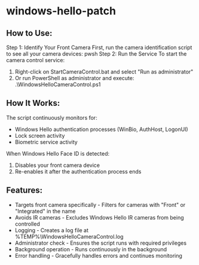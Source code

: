 # windows-hello-patch

## How to Use:

Step 1: Identify Your Front Camera
First, run the camera identification script to see all your camera devices:
pwsh
Step 2: Run the Service
To start the camera control service:
1. Right-click on StartCameraControl.bat and select "Run as administrator"
2. Or run PowerShell as administrator and execute: .\WindowsHelloCameraControl.ps1

## How It Works:

The script continuously monitors for:
- Windows Hello authentication processes (WinBio, AuthHost, LogonUI)
- Lock screen activity
- Biometric service activity

When Windows Hello Face ID is detected:
1. Disables your front camera device
2. Re-enables it after the authentication process ends

## Features:

- Targets front camera specifically - Filters for cameras with "Front" or "Integrated" in the name
- Avoids IR cameras - Excludes Windows Hello IR cameras from being controlled
- Logging - Creates a log file at %TEMP%\WindowsHelloCameraControl.log
- Administrator check - Ensures the script runs with required privileges
- Background operation - Runs continuously in the background
- Error handling - Gracefully handles errors and continues monitoring
